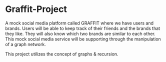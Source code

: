 # Graffit-Project

A mock social media platform called GRAFFIT where we have users and brands. Users will be able to keep track of their friends and the brands that they like. They will also know which two brands are similar to each other. This mock social media service will be supporting through the manipulation of a graph network.

This project utilizes the concept of graphs & recursion.
